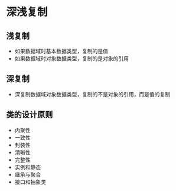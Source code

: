 # 深浅复制

## 浅复制
* 如果数据域时基本数据类型，复制的是值
* 如果数据域时对象数据类型，复制的是对象的引用

## 深复制
* 深复制数据域对象数据类型，复制的不是对象的引用，而是值的复制

## 类的设计原则
* 内聚性
* 一致性
* 封装性
* 清晰性
* 完整性
* 实例和静态
* 继承与聚合
* 接口和抽象类
